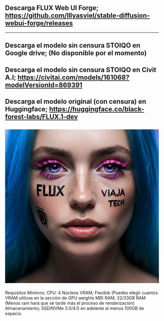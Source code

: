 Descarga FLUX Web UI Forge; 
https://github.com/lllyasviel/stable-diffusion-webui-forge/releases
----
----
Descarga el modelo sin censura STOIQO en Google drive;
(No disponible por el momento)
----
Descarga el modelo sin censura STOIQO en Civit A.I;
https://civitai.com/models/161068?modelVersionId=869391
----
Descarga el modelo original (con censura) en Huggingface;
https://huggingface.co/black-forest-labs/FLUX.1-dev
----
![](https://github.com/viajatech/FLUX/blob/main/image_fx_%20-%202024-10-07T032024.756.jpg)
----
Requisitos Mínimos;
CPU: 4 Núcleos
VRAM; Flexible (Puedes elegir cuantos VRAM utilizas en la sección de GPU weights MB)
RAM; 32/33GB RAM (Menos ram hará que se tarde más el proceso de renderización)
Almacenamiento; SSD/NVMe 3.0/4.0 en adelante al menos 100GB de espacio. 
